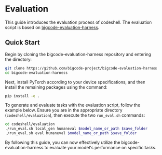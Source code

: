 # Evaluation
This guide introduces the evaluation process of codeshell. The evaluation script is based on [bigcode-evaluation-harness](https://github.com/bigcode-project/bigcode-evaluation-harness).

## Quick Start

Begin by cloning the bigcode-evaluation-harness repository and entering the directory:

```bash
git clone https://github.com/bigcode-project/bigcode-evaluation-harness.git
cd bigcode-evaluation-harness
```

Next, install PyTorch according to your device specifications, and then install the remaining packages using the command:

```bash
pip install -e .
```

To generate and evaluate tasks with the evaluation script, follow the example below. Ensure you are in the appropriate directory (`codeshell/evaluation`), then execute the two `run_eval.sh` commands:

```bash
cd codeshell/evaluation
./run_eval.sh local_gen humaneval $model_name_or_path $save_folder
./run_eval.sh eval humaneval $model_name_or_path $save_folder
```

By following this guide, you can now effectively utilize the bigcode-evaluation-harness to evaluate your model's performance on specific tasks.
